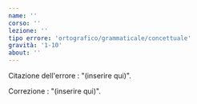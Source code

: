 ```yaml
---
name: ''
corso: ''
lezione: ''
tipo errore: 'ortografico/grammaticale/concettuale'
gravità: '1-10'
about: ''
---
```


Citazione dell'errore : "(inserire qui)".

Correzione : "(inserire qui)".
